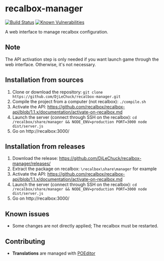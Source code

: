 # recalbox-manager

[![Build Status](https://travis-ci.org/DjLeChuck/recalbox-manager.svg?branch=master)](https://travis-ci.org/DjLeChuck/recalbox-manager)
[![Known Vulnerabilities](https://snyk.io/test/github/djlechuck/recalbox-manager/badge.svg)](https://snyk.io/test/github/djlechuck/recalbox-manager)

A web interface to manage recalbox configuration.

## Note
The API activation step is only needed if you want launch game through the web interface. Otherwise, it's not necessary.

## Installation from sources
1. Clone or download the repository: `git clone https://github.com/DjLeChuck/recalbox-manager.git`
2. Compile the project from a computer (not recalbox): `./compile.sh`
3. Activate the API: https://github.com/recalbox/recalbox-api/blob/1.1.x/documentation/activate-on-recalbox.md
4. Launch the server (connect through SSH on the recalbox): `cd /recalbox/share/manager && NODE_ENV=production PORT=3000 node dist/server.js`
5. Go on http://recalbox:3000/

## Installation from releases
1. Download the release: https://github.com/DjLeChuck/recalbox-manager/releases/
2. Extract the package on recalbox: `\recalbox\share\manager` for example
3. Activate the API: https://github.com/recalbox/recalbox-api/blob/1.1.x/documentation/activate-on-recalbox.md
4. Launch the server (connect through SSH on the recalbox): `cd /recalbox/share/manager && NODE_ENV=production PORT=3000 node dist/server.js`
5. Go on http://recalbox:3000/

## Known issues
* Some changes are not directly applied; The recalbox must be restarted.

## Contributing
* **Translations** are managed with [POEditor](https://poeditor.com/join/project/taFNFlZ840)
